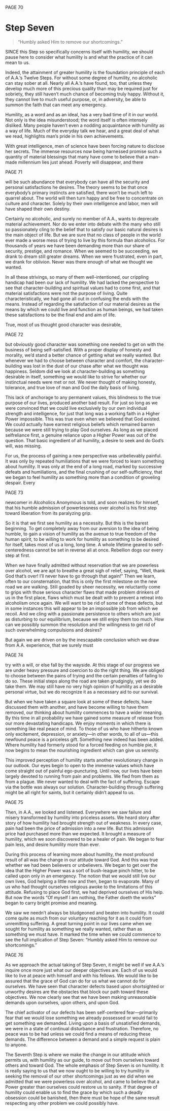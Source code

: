 PAGE 70

Step Seven
====================
> “Humbly asked Him to remove our shortcomings.”

SINCE this Step so specifically concerns itself with humility, we should pause here to consider what humility is and what the practice of it can mean to us.

  Indeed, the attainment of greater humility is the foundation principle of each of A.A.’s Twelve Steps. For without some degree of humility, no alcoholic can stay sober at all. Nearly all A.A.’s have found, too, that unless they develop much more of this precious quality than may be required just for sobriety, they still haven’t much chance of becoming truly happy. Without it, they cannot live to much useful purpose, or, in adversity, be able to summon the faith that can meet any emergency.

  Humility, as a word and as an ideal, has a very bad time of it in our world. Not only is the idea misunderstood; the word itself is often intensely disliked. Many people haven’t even a nodding acquaintance with humility as a way of life. Much of the everyday talk we hear, and a great deal of what we read, highlights man’s pride in his own achievements.

  With great intelligence, men of science have been forcing nature to disclose her secrets. The immense resources now being harnessed promise such a quantity of material blessings that many have come to believe that a man-made millennium lies just ahead. Poverty will disappear, and there

PAGE 71

will be such abundance that everybody can have all the security and personal satisfactions he desires. The theory seems to be that once everybody’s primary instincts are satisfied, there won’t be much left to quarrel about. The world will then turn happy and be free to concentrate on culture and character. Solely by their own intelligence and labor, men will have shaped their own destiny.

  Certainly no alcoholic, and surely no member of A.A., wants to deprecate material achievement. Nor do we enter into debate with the many who still so passionately cling to the belief that to satisfy our basic natural desires is the main object of life. But we are sure that no class of people in the world ever made a worse mess of trying to live by this formula than alcoholics. For thousands of years we have been demanding more than our share of security, prestige, and romance. When we seemed to be succeeding, we drank to dream still greater dreams. When we were frustrated, even in part, we drank for oblivion. Never was there enough of what we thought we wanted.

  In all these strivings, so many of them well-intentioned, our crippling handicap had been our lack of humility. We had lacked the perspective to see that character-building and spiritual values had to come first, and that material satisfactions were not the purpose of living. Quite characteristically, we had gone all out in confusing the ends with the means. Instead of regarding the satisfaction of our material desires as the means by which we could live and function as human beings, we had taken these satisfactions to be the final end and aim of life.

  True, most of us thought good character was desirable,

PAGE 72

but obviously good character was something one needed to get on with the business of being self-satisfied. With a proper display of honesty and morality, we’d stand a better chance of getting what we really wanted. But whenever we had to choose between character and comfort, the character-building was lost in the dust of our chase after what we thought was happiness. Seldom did we look at character-building as something desirable in itself, something we would like to strive for whether our instinctual needs were met or not. We never thought of making honesty, tolerance, and true love of man and God the daily basis of living.

  This lack of anchorage to any permanent values, this blindness to the true purpose of our lives, produced another bad result. For just so long as we were convinced that we could live exclusively by our own individual strength and intelligence, for just that long was a working faith in a Higher Power impossible. This was true even when we believed that God existed. We could actually have earnest religious beliefs which remained barren because we were still trying to play God ourselves. As long as we placed selfreliance first, a genuine reliance upon a Higher Power was out of the question. That basic ingredient of all humility, a desire to seek and do God’s will, was missing.

  For us, the process of gaining a new perspective was unbelievably painful. It was only by repeated humiliations that we were forced to learn something about humility. It was only at the end of a long road, marked by successive defeats and humiliations, and the final crushing of our self-sufficiency, that we began to feel humility as something more than a condition of groveling despair. Every

PAGE 73

newcomer in Alcoholics Anonymous is told, and soon realizes for himself, that his humble admission of powerlessness over alcohol is his first step toward liberation from its paralyzing grip.

  So it is that we first see humility as a necessity. But this is the barest beginning. To get completely away from our aversion to the idea of being humble, to gain a vision of humility as the avenue to true freedom of the human spirit, to be willing to work for humility as something to be desired for itself, takes most of us a long, long time. A whole lifetime geared to self-centeredness cannot be set in reverse all at once. Rebellion dogs our every step at first.

  When we have finally admitted without reservation that we are powerless over alcohol, we are apt to breathe a great sigh of relief, saying, “Well, thank God that’s over! I’ll never have to go through that again!” Then we learn, often to our consternation, that this is only the first milestone on the new road we are walking. Still goaded by sheer necessity, we reluctantly come to grips with those serious character flaws that made problem drinkers of us in the first place, flaws which must be dealt with to prevent a retreat into alcoholism once again. We will want to be rid of some of these defects, but in some instances this will appear to be an impossible job from which we recoil. And we cling with a passionate persistence to others which are just as disturbing to our equilibrium, because we still enjoy them too much. How can we possibly summon the resolution and the willingness to get rid of such overwhelming compulsions and desires?

  But again we are driven on by the inescapable conclusion which we draw from A.A. experience, that we surely must

PAGE 74

try with a will, or else fall by the wayside. At this stage of our progress we are under heavy pressure and coercion to do the right thing. We are obliged to choose between the pains of trying and the certain penalties of failing to do so. These initial steps along the road are taken grudgingly, yet we do take them. We may still have no very high opinion of humility as a desirable personal virtue, but we do recognize it as a necessary aid to our survival.

  But when we have taken a square look at some of these defects, have discussed them with another, and have become willing to have them removed, our thinking about humility commences to have a wider meaning. By this time in all probability we have gained some measure of release from our more devastating handicaps. We enjoy moments in which there is something like real peace of mind. To those of us who have hitherto known only excitement, depression, or anxiety—in other words, to all of us—this newfound peace is a priceless gift. Something new indeed has been added. Where humility had formerly stood for a forced feeding on humble pie, it now begins to mean the nourishing ingredient which can give us serenity.

  This improved perception of humility starts another revolutionary change in our outlook. Our eyes begin to open to the immense values which have come straight out of painful ego-puncturing. Until now, our lives have been largely devoted to running from pain and problems. We fled from them as from a plague. We never wanted to deal with the fact of suffering. Escape via the bottle was always our solution. Character-building through suffering might be all right for saints, but it certainly didn’t appeal to us.

PAGE 75

  Then, in A.A., we looked and listened. Everywhere we saw failure and misery transformed by humility into priceless assets. We heard story after story of how humility had brought strength out of weakness. In every case, pain had been the price of admission into a new life. But this admission price had purchased more than we expected. It brought a measure of humility, which we soon discovered to be a healer of pain. We began to fear pain less, and desire humility more than ever.

  During this process of learning more about humility, the most profound result of all was the change in our attitude toward God. And this was true whether we had been believers or unbelievers. We began to get over the idea that the Higher Power was a sort of bush-league pinch hitter, to be called upon only in an emergency. The notion that we would still live our own lives, God helping a little now and then, began to evaporate. Many of us who had thought ourselves religious awoke to the limitations of this attitude. Refusing to place God first, we had deprived ourselves of His help. But now the words “Of myself I am nothing, the Father doeth the works” began to carry bright promise and meaning.

  We saw we needn’t always be bludgeoned and beaten into humility. It could come quite as much from our voluntary reaching for it as it could from unremitting suffering. A great turning point in our lives came when we sought for humility as something we really wanted, rather than as something we must have. It marked the time when we could commence to see the full implication of Step Seven: “Humbly asked Him to remove our shortcomings.”

PAGE 76

  As we approach the actual taking of Step Seven, it might be well if we A.A.’s inquire once more just what our deeper objectives are. Each of us would like to live at peace with himself and with his fellows. We would like to be assured that the grace of God can do for us what we cannot do for ourselves. We have seen that character defects based upon shortsighted or unworthy desires are the obstacles that block our path toward these objectives. We now clearly see that we have been making unreasonable demands upon ourselves, upon others, and upon God.

  The chief activator of our defects has been self-centered fear—primarily fear that we would lose something we already possessed or would fail to get something we demanded. Living upon a basis of unsatisfied demands, we were in a state of continual disturbance and frustration. Therefore, no peace was to be had unless we could find a means of reducing these demands. The difference between a demand and a simple request is plain to anyone.

  The Seventh Step is where we make the change in our attitude which permits us, with humility as our guide, to move out from ourselves toward others and toward God. The whole emphasis of Step Seven is on humility. It is really saying to us that we now ought to be willing to try humility in seeking the removal of our other shortcomings just as we did when we admitted that we were powerless over alcohol, and came to believe that a Power greater than ourselves could restore us to sanity. If that degree of humility could enable us to find the grace by which such a deadly obsession could be banished, then there must be hope of the same result respecting any other problem we could possibly have.
